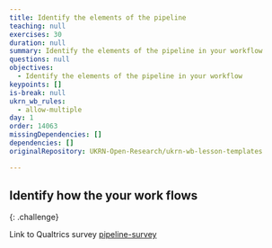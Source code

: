 ```yaml
---
title: Identify the elements of the pipeline
teaching: null
exercises: 30
duration: null
summary: Identify the elements of the pipeline in your workflow
questions: null
objectives:
  - Identify the elements of the pipeline in your workflow
keypoints: []
is-break: null
ukrn_wb_rules:
  - allow-multiple
day: 1
order: 14063
missingDependencies: []
dependencies: []
originalRepository: UKRN-Open-Research/ukrn-wb-lesson-templates

---
```

## Identify how the your work flows
{: .challenge}

Link to Qualtrics survey
[pipeline-survey](qualtrics-URL)
